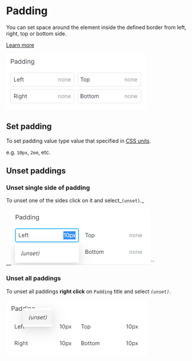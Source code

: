 # Padding

You can set space around the element inside the defined border from left, right, top or bottom side.

[Learn more](https://developer.mozilla.org/en-US/docs/Web/CSS/CSS\_Box\_Model/Introduction\_to\_the\_CSS\_box\_model#padding\_area)

<img src="../.gitbook/assets/image (6).png" alt="" data-size="original">

## Set padding

To set padding value type value that specified in [CSS units](css-units.md).

e.g.  `10px`, `2em`, etc.

## Unset paddings

### Unset single side of padding

To unset one of the sides click on it and select_`(unset)`._

__![](<../.gitbook/assets/image (10) (1).png>)_``_

### Unset all paddings

To unset all paddings **right click** on `Padding` title and select _`(unset)`_.  &#x20;

![](<../.gitbook/assets/image (8).png>)



